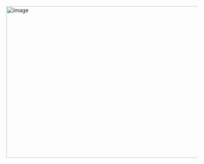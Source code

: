 <img width="1012" height="401" alt="image" src="https://github.com/user-attachments/assets/10a0782f-eb1f-44ca-be0b-a92641782203" />

